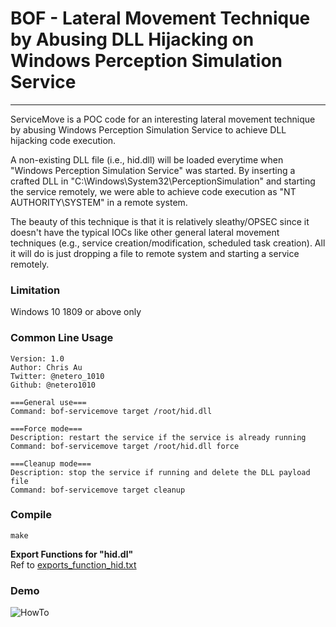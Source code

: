 # BOF - Lateral Movement Technique by Abusing DLL Hijacking on Windows Perception Simulation Service
----
ServiceMove is a POC code for an interesting lateral movement technique by abusing Windows Perception Simulation Service to achieve DLL hijacking code execution.

A non-existing DLL file (i.e., hid.dll) will be loaded everytime when "Windows Perception Simulation Service" was started. By inserting a crafted DLL in "C:\Windows\System32\PerceptionSimulation" and starting the service remotely, we were able to achieve code execution as "NT AUTHORITY\SYSTEM" in a remote system.

The beauty of this technique is that it is relatively sleathy/OPSEC since it doesn't have the typical IOCs like other general lateral movement techniques (e.g., service creation/modification, scheduled task creation). All it will do is just dropping a file to remote system and starting a service remotely.

### Limitation

Windows 10 1809 or above only

### Common Line Usage
```
Version: 1.0
Author: Chris Au
Twitter: @netero_1010
Github: @netero1010

===General use===  
Command: bof-servicemove target /root/hid.dll  

===Force mode===  
Description: restart the service if the service is already running  
Command: bof-servicemove target /root/hid.dll force

===Cleanup mode===  
Description: stop the service if running and delete the DLL payload file  
Command: bof-servicemove target cleanup
```

### Compile

`make`

**Export Functions for "hid.dl"**  
Ref to [exports_function_hid.txt](https://github.com/netero1010/ServiceMove-BOF/blob/main/exports_function_hid.txt)

### Demo

![HowTo](https://github.com/netero1010/ServiceMove-BOF/raw/main/demo.gif)
